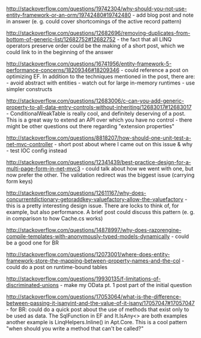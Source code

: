 http://stackoverflow.com/questions/19742304/why-should-you-not-use-entity-framework-or-an-orm/19742480#19742480
	- add blog post and note in answer (e. g. could cover shortcomings of the active record pattern)

http://stackoverflow.com/questions/12682696/removing-duplicates-from-bottom-of-generic-list/12682752#12682752
	- the fact that all LINQ operators preserve order could be the making of a short post, which we could link to in the beginning of the answer
	
http://stackoverflow.com/questions/16741956/entity-framework-5-performance-concerns/18209346#18209346
	- could reference a post on optimizing EF. In addition to the techniques mentioned in the post, there are:
		- avoid abstract with entities
		- watch out for large in-memory runtimes
		- use simpler constructs
		
http://stackoverflow.com/questions/12683006/c-can-you-add-generic-property-to-all-data-entry-controls-without-inheriting/12683017#12683017
	- ConditionalWeakTable is really cool, and definitely deserving of a post. This is a great way to extend an API over which you have no control
	- there might be other questions out there regarding "extension properties"
	
http://stackoverflow.com/questions/8818207/how-should-one-unit-test-a-net-mvc-controller
	- short post about where I came out on this issue & why
	- test IOC config instead
	
http://stackoverflow.com/questions/12341439/best-practice-design-for-a-multi-page-form-in-net-mvc3
	- could talk about how we went with one, but now prefer the other. The validation redirect was the biggest issue (carrying form keys)
	
http://stackoverflow.com/questions/12611167/why-does-concurrentdictionary-getoraddkey-valuefactory-allow-the-valuefactory
	- this is a pretty interesting design issue. There are locks to think of, for example, but also performance. A brief post could discuss this pattern (e. g. in comparison to how Cache.cs works)
	
http://stackoverflow.com/questions/14878997/why-does-razorengine-compile-templates-with-anonymously-typed-models-dynamically
	- could be a good one for BR
	
http://stackoverflow.com/questions/12073001/where-does-entity-framework-store-the-mapping-between-property-names-and-the-col
	- could do a post on runtime-bound tables
	
http://stackoverflow.com/questions/19930135/f-limitations-of-discriminated-unions
	- make my OData pt. 1 post part of the initial question
	
http://stackoverflow.com/questions/17053064/what-is-the-difference-between-passing-it-isanyint-and-the-value-of-it-isany/17057047#17057047
	- for BR: could do a quick post about the use of methods that exist only to be used as data. The SqlFunction in EF and It.IsAny<> are both examples
		another example is LinqHelpers.Inline() in Apt.Core. This is a cool pattern "when should you write a method that can't be called?"
		
